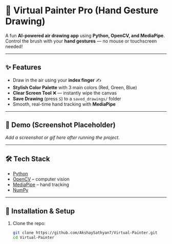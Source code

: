 # 🎨 Virtual Painter Pro (Hand Gesture Drawing)

A fun **AI-powered air drawing app** using **Python, OpenCV, and MediaPipe**.  
Control the brush with your **hand gestures** — no mouse or touchscreen needed!

---

## ✨ Features
- Draw in the air using your **index finger** ✍️  
- **Stylish Color Palette** with 3 main colors (Red, Green, Blue)  
- **Clear Screen Tool** ❌ — instantly wipe the canvas  
- **Save Drawing** (press `S`) to a `saved_drawings/` folder  
- Smooth, real-time hand tracking with **MediaPipe**

---

## 🎥 Demo (Screenshot Placeholder)
_Add a screenshot or gif here after running the project._  

---

## 🛠️ Tech Stack
- [Python](https://www.python.org/)  
- [OpenCV](https://opencv.org/) – computer vision  
- [MediaPipe](https://developers.google.com/mediapipe) – hand tracking  
- [NumPy](https://numpy.org/)  

---

## 🚀 Installation & Setup

1. Clone the repo:
   ```bash
   git clone https://github.com/AkshaySathyan7/Virtual-Painter.git
   cd Virtual-Painter
